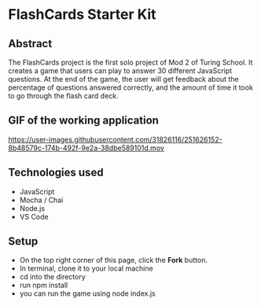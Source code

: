 # FlashCards Starter Kit

## Abstract

The FlashCards project is the first solo project of Mod 2 of Turing School.  It creates a game that users can play to answer 30 different JavaScript questions.  At the end of the game, the user will get feedback about the percentage of questions answered correctly, and the amount of time it took to go through the flash card deck.

## GIF of the working application

https://user-images.githubusercontent.com/31826116/251626152-8b48579c-174b-492f-9e2a-38dbe589101d.mov

## Technologies used
* JavaScript
* Mocha / Chai
* Node.js
* VS Code

## Setup
- On the top right corner of this page, click the **Fork** button.
- In terminal, clone it to your local machine
- cd into the directory
- run npm install
- you can run the game using node index.js
